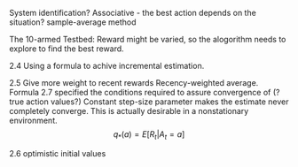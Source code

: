 System identification?
Associative - the best action depends on the situation?
sample-average method

The 10-armed Testbed: Reward might be varied, so the alogorithm needs to explore to find the best reward.

2.4 
Using a formula to achive incremental estimation.

2.5
Give more weight to recent rewards
Recency-weighted average.
Formula 2.7 specified the conditions required to assure convergence of (? true action values?)
Constant step-size parameter makes the estimate never completely converge. This is actually desirable in a nonstationary environment.
$$
q_*(a)=E[R_t|A_t=a]
$$

2.6
optimistic initial values
